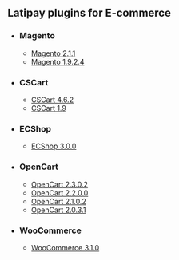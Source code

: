 ## Latipay plugins for E-commerce

* ### Magento

	* [Magento 2.1.1](https://github.com/Latipay/latipay-2.0-plugin/raw/master/target/magento-2.1.1.zip?1)
	* [Magento 1.9.2.4](https://github.com/Latipay/latipay-2.0-plugin/raw/master/target/magento-1.9.2.4.zip?1)


* ### CSCart

	* [CSCart 4.6.2](https://github.com/Latipay/latipay-2.0-plugin/raw/master/target/cscart-4.6.2.zip?1)
	* [CSCart 1.9](https://github.com/Latipay/latipay-2.0-plugin/raw/master/target/cscart-1.9.zip?1)

* ### ECShop

	* [ECShop 3.0.0](https://github.com/Latipay/latipay-2.0-plugin/raw/master/target/ecshop-3.0.0.zip?1)

* ### OpenCart

	* [OpenCart 2.3.0.2](https://github.com/Latipay/latipay-2.0-plugin/raw/master/target/opencart-2.3.0.2.zip?1)
	* [OpenCart 2.2.0.0](https://github.com/Latipay/latipay-2.0-plugin/raw/master/target/opencart-2.2.0.0.zip?1)
	* [OpenCart 2.1.0.2](https://github.com/Latipay/latipay-2.0-plugin/raw/master/target/opencart-2.1.0.2.zip?1)
	* [OpenCart 2.0.3.1](https://github.com/Latipay/latipay-2.0-plugin/raw/master/target/opencart-2.0.3.1.zip?1)

* ### WooCommerce

	* [WooCommerce 3.1.0](https://github.com/Latipay/latipay-2.0-plugin/raw/master/target/woocommerce-3.1.0.zip?1)
